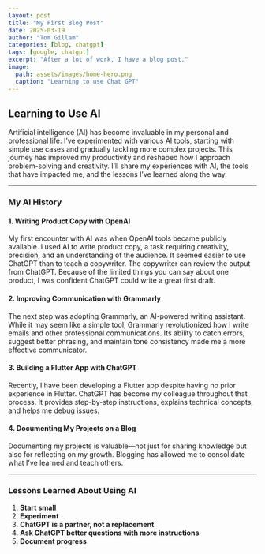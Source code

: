 ```yaml
---
layout: post
title: "My First Blog Post"
date: 2025-03-19
author: "Tom Gillam"
categories: [blog, chatgpt]
tags: [google, chatgpt]
excerpt: "After a lot of work, I have a blog post."
image: 
  path: assets/images/home-hero.png
  caption: "Learning to use Chat GPT"
---
```


## Learning to Use AI

Artificial intelligence (AI) has become invaluable in my personal and professional life. I’ve experimented with various AI tools, starting with simple use cases and gradually tackling more complex projects. This journey has improved my productivity and reshaped how I approach problem-solving and creativity. I’ll share my experiences with AI, the tools that have impacted me, and the lessons I’ve learned along the way.

---

### **My AI History**

#### **1. Writing Product Copy with OpenAI**  
My first encounter with AI was when OpenAI tools became publicly available. I used AI to write product copy, a task requiring creativity, precision, and an understanding of the audience. It seemed easier to use ChatGPT than to teach a copywriter. The copywriter can review the output from ChatGPT. Because of the limited things you can say about one product, I was confident ChatGPT could write a great first draft.

#### **2. Improving Communication with Grammarly**  
The next step was adopting Grammarly, an AI-powered writing assistant. While it may seem like a simple tool, Grammarly revolutionized how I write emails and other professional communications. Its ability to catch errors, suggest better phrasing, and maintain tone consistency made me a more effective communicator.

#### **3. Building a Flutter App with ChatGPT**  
Recently, I have been developing a Flutter app despite having no prior experience in Flutter. ChatGPT has become my colleague throughout that process. It provides step-by-step instructions, explains technical concepts, and helps me debug issues.

#### **4. Documenting My Projects on a Blog**  
Documenting my projects is valuable—not just for sharing knowledge but also for reflecting on my growth. Blogging has allowed me to consolidate what I’ve learned and teach others.

---

### **Lessons Learned About Using AI**

1. **Start small**  
2. **Experiment**  
3. **ChatGPT is a partner, not a replacement**  
4. **Ask ChatGPT better questions with more instructions**  
5. **Document progress**  
